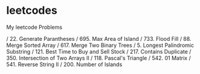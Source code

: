 # leetcodes

My leetcode Problems

/ 22. Generate Parantheses
/ 695. Max Area of Island
/ 733. Flood Fill
/ 88. Merge Sorted Array
/ 617. Merge Two Binary Trees
/ 5. Longest Palindromic Substring
/ 121. Best Time to Buy and Sell Stock
/ 217. Contains Duplicate
/ 350. Intersection of Two Arrays II
/ 118. Pascal's Triangle
/ 542. 01 Matrix
/ 541. Reverse String II
/ 200. Number of Islands
